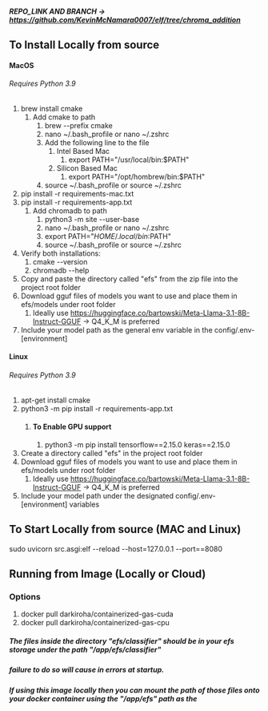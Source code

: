##### REPO_LINK AND BRANCH -> https://github.com/KevinMcNamara0007/elf/tree/chroma_addition

## To Install Locally from source
#### MacOS
###### Requires Python 3.9
1. brew install cmake
   1. Add cmake to path
      1. brew --prefix cmake
      2. nano ~/.bash_profile or nano ~/.zshrc
      3. Add the following line to the file
         1. Intel Based Mac
            1. export PATH="/usr/local/bin:$PATH"
         2. Silicon Based Mac
            1. export PATH="/opt/hombrew/bin:$PATH"
      4. source ~/.bash_profile or source ~/.zshrc
2. pip install -r requirements-mac.txt
3. pip install -r requirements-app.txt
   1. Add chromadb to path
      1. python3 -m site --user-base
      2. nano ~/.bash_profile or nano ~/.zshrc
      3. export PATH="$HOME/.local/bin:$PATH"
      4. source ~/.bash_profile or source ~/.zshrc
4. Verify both installations:
   1. cmake --version
   2. chromadb --help
5. Copy and paste the directory called "efs" from the zip file into the project root folder
6. Download gguf files of models you want to use and place them in efs/models under root folder
   1. Ideally use https://huggingface.co/bartowski/Meta-Llama-3.1-8B-Instruct-GGUF -> Q4_K_M is preferred
7. Include your model path as the general env variable in the config/.env-[environment]

#### Linux
###### Requires Python 3.9
1. apt-get install cmake
2. python3 -m pip install -r requirements-app.txt
   1. #### To Enable GPU support
      1. python3 -m pip install tensorflow==2.15.0 keras==2.15.0
3. Create a directory called "efs" in the project root folder
4. Download gguf files of models you want to use and place them in efs/models under root folder
   1. Ideally use https://huggingface.co/bartowski/Meta-Llama-3.1-8B-Instruct-GGUF -> Q4_K_M is preferred
5. Include your model path under the designated config/.env-[environment] variables


## To Start Locally from source (MAC and Linux)
sudo uvicorn src.asgi:elf --reload --host=127.0.0.1 --port==8080

## Running from Image (Locally or Cloud)
### Options
1. docker pull darkiroha/containerized-gas-cuda
2. docker pull darkiroha/containerized-gas-cpu
##### The files inside the directory "efs/classifier" should be in your efs storage under the path "/app/efs/classifier"
##### failure to do so will cause in errors at startup.
##### If using this image locally then you can mount the path of those files onto your docker container using the "/app/efs" path as the 